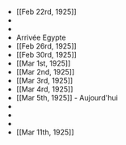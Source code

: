 - [[Feb 22rd, 1925]]
-
-
- Arrivée Egypte
- [[Feb 26rd, 1925]]
- [[Feb 30rd, 1925]]
- [[Mar 1st, 1925]]
- [[Mar 2nd, 1925]]
- [[Mar 3rd, 1925]]
- [[Mar 4rd, 1925]]
- [[Mar 5th, 1925]] - Aujourd'hui
-
-
-
- [[Mar 11th, 1925]]